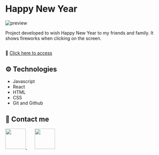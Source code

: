 # Happy New Year

![preview](./src/.github/happy-new-year-1.gif)

Project developed to wish Happy New Year to my friends and family.
It shows fireworks when clicking on the screen.

##

🔗 [Click here to access](https://happynewyear-brunasbarbosa.netlify.app/)

## 

## ⚙️ Technologies
- Javascript
- React
- HTML
- CSS
- Git and Github

## ​💌 Contact me

<a href="https://www.linkedin.com/in/brunas-barbosa/" target="_blank">
 <img style="width: 64px; height: 64px;" src="https://user-images.githubusercontent.com/112329870/193428375-614df6f5-1859-49aa-8c6f-77e404eea7f8.png"/>
</a>
&nbsp;
&nbsp;
&nbsp;
<a href="mailto:brunas_barbosa@hotmail.com">
  <img style="width: 64px; height: 64px;" src="https://user-images.githubusercontent.com/112329870/193428494-d3220a15-b169-4d2b-bddb-882550341713.png">
</a>